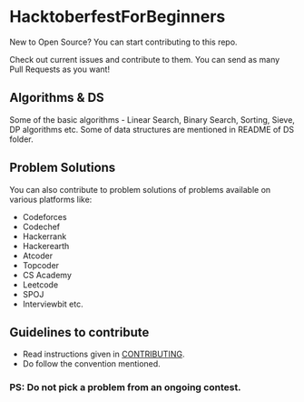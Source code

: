 # HacktoberfestForBeginners
New to Open Source? You can start contributing to this repo.     

Check out current issues and contribute to them. You can send as many Pull Requests as you want!

## Algorithms & DS
Some of the basic algorithms - Linear Search, Binary Search, Sorting, Sieve, DP algorithms etc. Some of data structures are mentioned in README of DS folder.    

## Problem Solutions
You can also contribute to problem solutions of problems available on various platforms like:
- Codeforces
- Codechef
- Hackerrank
- Hackerearth
- Atcoder
- Topcoder
- CS Academy
- Leetcode
- SPOJ
- Interviewbit etc.    

## Guidelines to contribute
- Read instructions given in [CONTRIBUTING](https://github.com/vichitr/HacktoberfestForBeginners/blob/master/CONTRIBUTING.md). 
- Do follow the convention mentioned. 

### PS: Do not pick a problem from an ongoing contest. 
